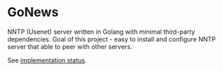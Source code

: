 # GoNews

NNTP (Usenet) server written in Golang with minimal third-party dependencies. Goal of this project - easy to install and configure NNTP server that able to peer with other servers.

See [implementation status](/doc/implementation.md).
